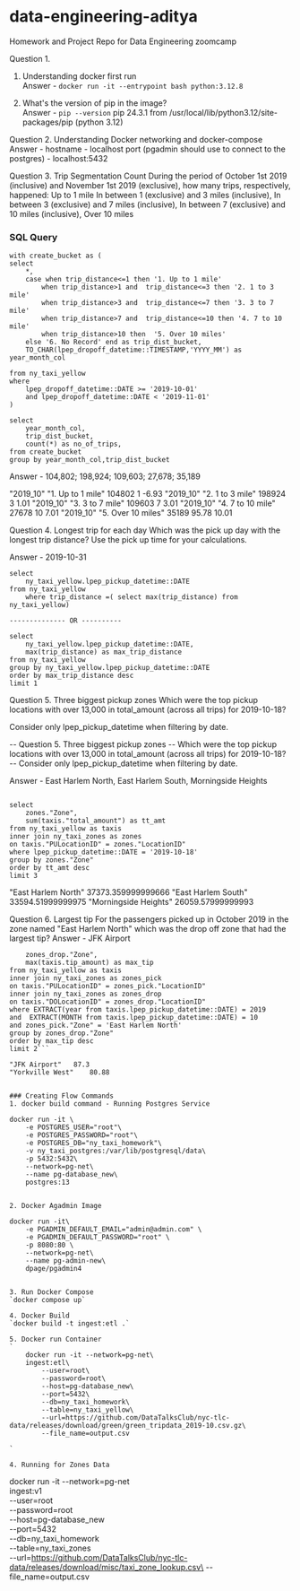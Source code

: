 # data-engineering-aditya
Homework and Project Repo for Data Engineering zoomcamp

Question 1. 
1. Understanding docker first run   
    Answer - `docker run -it --entrypoint bash python:3.12.8`

2. What's the version of pip in the image?  
    Answer - `pip --version`
            pip 24.3.1 from /usr/local/lib/python3.12/site-packages/pip (python 3.12)

Question 2. Understanding Docker networking and docker-compose
Answer - 
    hostname - localhost
    port (pgadmin should use to connect to the postgres) - localhost:5432

Question 3. Trip Segmentation Count
During the period of October 1st 2019 (inclusive) and November 1st 2019 (exclusive), how many trips, respectively, happened:
Up to 1 mile
In between 1 (exclusive) and 3 miles (inclusive),
In between 3 (exclusive) and 7 miles (inclusive),
In between 7 (exclusive) and 10 miles (inclusive),
Over 10 miles

### SQL Query
```
with create_bucket as (
select 
	*,
	case when trip_distance<=1 then '1. Up to 1 mile'
		when trip_distance>1 and  trip_distance<=3 then '2. 1 to 3 mile' 
		when trip_distance>3 and  trip_distance<=7 then '3. 3 to 7 mile' 
		when trip_distance>7 and  trip_distance<=10 then '4. 7 to 10 mile' 
		when trip_distance>10 then  '5. Over 10 miles'
	else '6. No Record' end as trip_dist_bucket,
	TO_CHAR(lpep_dropoff_datetime::TIMESTAMP,'YYYY_MM') as year_month_col

from ny_taxi_yellow
where
	lpep_dropoff_datetime::DATE >= '2019-10-01'
	and lpep_dropoff_datetime::DATE < '2019-11-01'
)

select 
	year_month_col,
	trip_dist_bucket,
	count(*) as no_of_trips,
from create_bucket
group by year_month_col,trip_dist_bucket

```
Answer - 104,802; 198,924; 109,603; 27,678; 35,189

"2019_10"	"1. Up to 1 mile"	104802	1	-6.93
"2019_10"	"2. 1 to 3 mile"	198924	3	1.01
"2019_10"	"3. 3 to 7 mile"	109603	7	3.01
"2019_10"	"4. 7 to 10 mile"	27678	10	7.01
"2019_10"	"5. Over 10 miles"	35189	95.78	10.01


Question 4. Longest trip for each day
Which was the pick up day with the longest trip distance? Use the pick up time for your calculations.

Answer - 
2019-10-31

```
select 
	ny_taxi_yellow.lpep_pickup_datetime::DATE 
from ny_taxi_yellow
	where trip_distance =( select max(trip_distance) from ny_taxi_yellow)

-------------- OR ---------- 

select
	ny_taxi_yellow.lpep_pickup_datetime::DATE,
	max(trip_distance) as max_trip_distance
from ny_taxi_yellow
group by ny_taxi_yellow.lpep_pickup_datetime::DATE 
order by max_trip_distance desc
limit 1
```


Question 5. Three biggest pickup zones
Which were the top pickup locations with over 13,000 in total_amount (across all trips) for 2019-10-18?

Consider only lpep_pickup_datetime when filtering by date.

-- Question 5. Three biggest pickup zones
-- Which were the top pickup locations with over 13,000 in total_amount (across all trips) for 2019-10-18?
-- Consider only lpep_pickup_datetime when filtering by date.

Answer - East Harlem North, East Harlem South, Morningside Heights

```

select 
	zones."Zone",
	sum(taxis."total_amount") as tt_amt
from ny_taxi_yellow as taxis
inner join ny_taxi_zones as zones
on taxis."PULocationID" = zones."LocationID"
where lpep_pickup_datetime::DATE = '2019-10-18'
group by zones."Zone"
order by tt_amt desc
limit 3
```
"East Harlem North"	37373.359999999666
"East Harlem South"	33594.51999999975
"Morningside Heights"	26059.57999999993

Question 6. Largest tip
For the passengers picked up in October 2019 in the zone named "East Harlem North" which was the drop off zone that had the largest tip?
Answer - JFK Airport

```select 
	zones_drop."Zone",
	max(taxis.tip_amount) as max_tip
from ny_taxi_yellow as taxis
inner join ny_taxi_zones as zones_pick
on taxis."PULocationID" = zones_pick."LocationID"
inner join ny_taxi_zones as zones_drop
on taxis."DOLocationID" = zones_drop."LocationID"
where EXTRACT(year from taxis.lpep_pickup_datetime::DATE) = 2019 
and  EXTRACT(MONTH from taxis.lpep_pickup_datetime::DATE) = 10
and zones_pick."Zone" = 'East Harlem North'
group by zones_drop."Zone"
order by max_tip desc
limit 2```

"JFK Airport"	87.3
"Yorkville West"	80.88


### Creating Flow Commands
1. docker build command - Running Postgres Service
```
    docker run -it \
        -e POSTGRES_USER="root"\
        -e POSTGRES_PASSWORD="root"\
        -e POSTGRES_DB="ny_taxi_homework"\
        -v ny_taxi_postgres:/var/lib/postgresql/data\
        -p 5432:5432\
        --network=pg-net\
        --name pg-database_new\
        postgres:13
```

2. Docker Agadmin Image
```
    docker run -it\
        -e PGADMIN_DEFAULT_EMAIL="admin@admin.com" \
        -e PGADMIN_DEFAULT_PASSWORD="root" \
        -p 8080:80 \
        --network=pg-net\
        --name pg-admin-new\
        dpage/pgadmin4
```

3. Run Docker Compose
`docker compose up`

4. Docker Build 
`docker build -t ingest:etl .`

5. Docker run Container
`
    docker run -it --network=pg-net\
    ingest:etl\
        --user=root\
        --password=root\
        --host=pg-database_new\
        --port=5432\
        --db=ny_taxi_homework\
        --table=ny_taxi_yellow\
        --url=https://github.com/DataTalksClub/nyc-tlc-data/releases/download/green/green_tripdata_2019-10.csv.gz\
        --file_name=output.csv

`

4. Running for Zones Data
```
docker run -it --network=pg-net\
    ingest:v1\
        --user=root\
        --password=root\
        --host=pg-database_new\
        --port=5432\
        --db=ny_taxi_homework\
        --table=ny_taxi_zones\
        --url=https://github.com/DataTalksClub/nyc-tlc-data/releases/download/misc/taxi_zone_lookup.csv\
        --file_name=output.csv
```